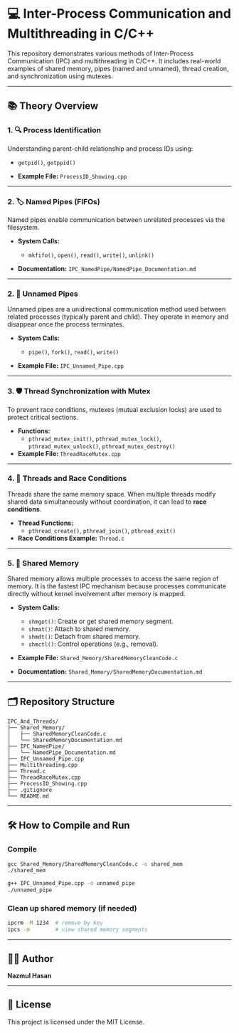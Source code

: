 
# 💻 Inter-Process Communication and Multithreading in C/C++

This repository demonstrates various methods of Inter-Process Communication (IPC) and multithreading in C/C++. It includes real-world examples of shared memory, pipes (named and unnamed), thread creation, and synchronization using mutexes.

---

## 📚 Theory Overview



### 1. 🔍 Process Identification
Understanding parent-child relationship and process IDs using:
- `getpid()`, `getppid()`

- **Example File:** `ProcessID_Showing.cpp`
---

### 2. 🏷️ Named Pipes (FIFOs)
Named pipes enable communication between unrelated processes via the filesystem.

- **System Calls:**
  - `mkfifo()`, `open()`, `read()`, `write()`, `unlink()`

- **Documentation:** `IPC_NamedPipe/NamedPipe_Documentation.md`

---

### 2. 🚰 Unnamed Pipes
Unnamed pipes are a unidirectional communication method used between related processes (typically parent and child). They operate in memory and disappear once the process terminates.

- **System Calls:**
  - `pipe()`, `fork()`, `read()`, `write()`

- **Example File:** `IPC_Unnamed_Pipe.cpp`
---

### 3. 🛡️ Thread Synchronization with Mutex
To prevent race conditions, mutexes (mutual exclusion locks) are used to protect critical sections.

- **Functions:**
  - `pthread_mutex_init()`, `pthread_mutex_lock()`, `pthread_mutex_unlock()`, `pthread_mutex_destroy()`
- **Example File:** `ThreadRaceMutex.cpp`

---

### 4. 🧵 Threads and Race Conditions
Threads share the same memory space. When multiple threads modify shared data simultaneously without coordination, it can lead to **race conditions**.

- **Thread Functions:**
  - `pthread_create()`, `pthread_join()`, `pthread_exit()`
- **Race Conditions Example:** `Thread.c`
---
### 5. 🧠 Shared Memory
Shared memory allows multiple processes to access the same region of memory. It is the fastest IPC mechanism because processes communicate directly without kernel involvement after memory is mapped.

- **System Calls:**
  - `shmget()`: Create or get shared memory segment.
  - `shmat()`: Attach to shared memory.
  - `shmdt()`: Detach from shared memory.
  - `shmctl()`: Control operations (e.g., removal).

- **Example File:** `Shared_Memory/SharedMemoryCleanCode.c`
- **Documentation:** `Shared_Memory/SharedMemoryDocumentation.md`

---








## 🗂️ Repository Structure

```
IPC_And_Threads/
├── Shared_Memory/
│   ├── SharedMemoryCleanCode.c
│   └── SharedMemoryDocumentation.md
├── IPC_NamedPipe/
│   └── NamedPipe_Documentation.md
├── IPC_Unnamed_Pipe.cpp
├── Multithreading.cpp
├── Thread.c
├── ThreadRaceMutex.cpp
├── ProcessID_Showing.cpp
├── .gitignore
└── README.md
```

---

## 🛠️ How to Compile and Run

### Compile
```bash
gcc Shared_Memory/SharedMemoryCleanCode.c -o shared_mem
./shared_mem
```

```bash
g++ IPC_Unnamed_Pipe.cpp -o unnamed_pipe
./unnamed_pipe
```

### Clean up shared memory (if needed)
```bash
ipcrm -M 1234  # remove by key
ipcs -m        # view shared memory segments
```

---

## 🧑‍💻 Author

**Nazmul Hasan**

---

## 📜 License

This project is licensed under the MIT License.